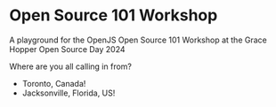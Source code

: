 # Open Source 101 Workshop
A playground for the OpenJS Open Source 101 Workshop at the Grace Hopper Open Source Day 2024

Where are you all calling in from?
- Toronto, Canada!
- Jacksonville, Florida, US!

